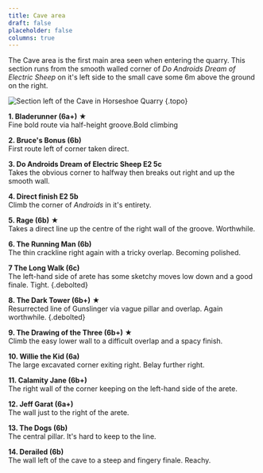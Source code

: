 ```yaml
---
title: Cave area
draft: false
placeholder: false
columns: true
---
```


The Cave area is the first main area seen when entering the quarry. This section runs from the smooth walled corner of *Do Androids Dream of Electric Sheep* on it's left side to the small cave some 6m above the ground on the right.

![Section left of the Cave in Horseshoe Quarry](/img/peak/stoney/horseshoe-quarry-cave-left.jpg)
{.topo}


**1. Bladerunner (6a+)** &starf;   
Fine bold route via half-height groove.Bold climbing

**2. Bruce's Bonus (6b)**  
First route left of corner taken direct.

**3. Do Androids Dream of Electric Sheep E2 5c**  
Takes the obvious corner to halfway then breaks out right and up the smooth wall.

**4. Direct finish E2 5b**  
Climb the corner of *Androids* in it's entirety.

**5. Rage (6b)** &starf;   
Takes a direct line up the centre of the right wall of the groove. Worthwhile.

**6. The Running Man (6b)**  
The thin crackline right again with a tricky overlap. Becoming polished.

**7 The Long Walk (6c)**  
The left-hand side of arete has some sketchy moves low down and a good finale. Tight.
{.debolted}

**8. The Dark Tower (6b+)** &starf;   
Resurrected line of Gunslinger via vague pillar and overlap. Again worthwhile.
{.debolted}

**9. The Drawing of the Three (6b+)** &starf;   
Climb the easy lower wall to a difficult overlap and a spacy finish.

**10. Willie the Kid (6a)**  
The large excavated corner exiting right. Belay further right.

**11. Calamity Jane (6b+)**  
The right wall of the corner keeping on the left-hand side of the arete.

**12. Jeff Garat (6a+)**  
The wall just to the right of the arete.

**13. The Dogs (6b)**  
The central pillar. It's hard to keep to the line.

**14. Derailed (6b)**  
The wall left of the cave to a steep and fingery finale. Reachy.


